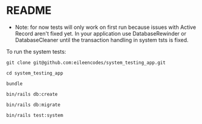 # README

* Note: for now tests will only work on first run because
issues with Active Record aren't fixed yet. In your application
use DatabaseRewinder or DatabaseCleaner until the transaction handling
in system tsts is fixed.

To run the system tests:

```
git clone git@github.com:eileencodes/system_testing_app.git

cd system_testing_app

bundle

bin/rails db:create

bin/rails db:migrate

bin/rails test:system
```
